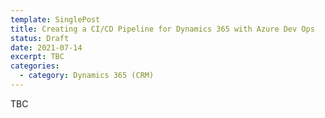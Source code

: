```yaml
---
template: SinglePost
title: Creating a CI/CD Pipeline for Dynamics 365 with Azure Dev Ops
status: Draft
date: 2021-07-14
excerpt: TBC
categories:
  - category: Dynamics 365 (CRM)
---
```

TBC